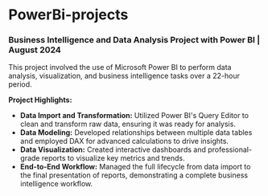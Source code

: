 # PowerBi-projects

### Business Intelligence and Data Analysis Project with Power BI | August 2024

This project involved the use of Microsoft Power BI to perform data analysis, visualization, and business intelligence tasks over a 22-hour period.

**Project Highlights:**

- **Data Import and Transformation:** Utilized Power BI's Query Editor to clean and transform raw data, ensuring it was ready for analysis.
- **Data Modeling:** Developed relationships between multiple data tables and employed DAX for advanced calculations to drive insights.
- **Data Visualization:** Created interactive dashboards and professional-grade reports to visualize key metrics and trends.
- **End-to-End Workflow:** Managed the full lifecycle from data import to the final presentation of reports, demonstrating a complete business intelligence workflow.
